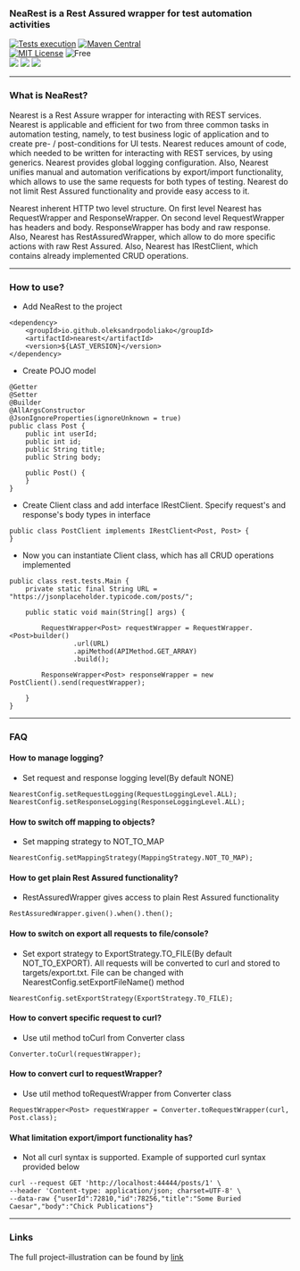 ### NeaRest is a Rest Assured wrapper for test automation activities
[![Tests execution](https://github.com/OleksandrPodoliako/nearest/actions/workflows/testsRun.yml/badge.svg)](https://github.com/OleksandrPodoliako/nearest/actions/workflows/testsRun.yml)
[![Maven Central](https://img.shields.io/maven-central/v/io.github.oleksandrpodoliako/nearest.svg)](https://search.maven.org/artifact/io.github.oleksandrpodoliako/nearest)\
[![MIT License](http://img.shields.io/badge/license-MIT-green.svg)](https://github.com/OleksandrPodoliako/nearest/blob/main/LICENSE)
![Free](https://img.shields.io/badge/free-open--source-green.svg) \
![](https://img.shields.io/badge/Java-11-blue)
![](https://img.shields.io/badge/Rest--Assured-5.2.0-blue)
![](https://img.shields.io/badge/Jackson-2.14.0-blue)

***

### What is NeaRest?
Nearest is a Rest Assure wrapper for interacting with REST services. Nearest is applicable and efficient for two from three common tasks in automation testing, namely, to test business logic of application and to create pre- / post-conditions for UI tests. Nearest reduces amount of code, which needed to be written for interacting with REST services, by using generics. Nearest provides global logging configuration. Also, Nearest unifies manual and automation verifications by export/import functionality, which allows to use the same requests for both types of testing. Nearest do not limit Rest Assured functionality and provide easy access to it.

Nearest inherent HTTP two level structure. On first level Nearest has RequestWrapper and ResponseWrapper. On second level RequestWrapper has headers and body. ResponseWrapper has body and raw response. Also, Nearest has RestAssuredWrapper, which allow to do more specific actions with raw Rest Assured. Also, Nearest has IRestClient, which contains already implemented CRUD operations.
***

### How to use?
* Add NeaRest to the project
```
<dependency>
    <groupId>io.github.oleksandrpodoliako</groupId>
    <artifactId>nearest</artifactId>
    <version>${LAST_VERSION}</version>
</dependency>
```
* Create POJO model

```
@Getter
@Setter
@Builder
@AllArgsConstructor
@JsonIgnoreProperties(ignoreUnknown = true)
public class Post {
    public int userId;
    public int id;
    public String title;
    public String body;

    public Post() {
    }
}
```

* Create Client class and add interface IRestClient. Specify request's and response's body types in interface

```
public class PostClient implements IRestClient<Post, Post> {
}
```

* Now you can instantiate Client class, which has all CRUD operations implemented

```
public class rest.tests.Main {
    private static final String URL = "https://jsonplaceholder.typicode.com/posts/";

    public static void main(String[] args) {

        RequestWrapper<Post> requestWrapper = RequestWrapper.<Post>builder()
                .url(URL)
                .apiMethod(APIMethod.GET_ARRAY)
                .build();

        ResponseWrapper<Post> responseWrapper = new PostClient().send(requestWrapper);
        
    }
}
```

***

### FAQ

#### How to manage logging?

* Set request and response logging level(By default NONE)

```
NearestConfig.setRequestLogging(RequestLoggingLevel.ALL);
NearestConfig.setResponseLogging(ResponseLoggingLevel.ALL);
```

#### How to switch off mapping to objects?

* Set mapping strategy to NOT_TO_MAP

```
NearestConfig.setMappingStrategy(MappingStrategy.NOT_TO_MAP);
```

#### How to get plain Rest Assured functionality?

* RestAssuredWrapper gives access to plain Rest Assured functionality

```
RestAssuredWrapper.given().when().then();
```

#### How to switch on export all requests to file/console?

* Set export strategy to ExportStrategy.TO_FILE(By default NOT_TO_EXPORT). All requests will be converted to curl and stored to targets/export.txt. File can be changed with NearestConfig.setExportFileName() method

```
NearestConfig.setExportStrategy(ExportStrategy.TO_FILE);
```

#### How to convert specific request to curl?

* Use util method toCurl from Converter class

```
Converter.toCurl(requestWrapper);
```

#### How to convert curl to requestWrapper?

* Use util method toRequestWrapper from Converter class

```
RequestWrapper<Post> requestWrapper = Converter.toRequestWrapper(curl, Post.class);
```

#### What limitation export/import functionality has?

* Not all curl syntax is supported. Example of supported curl syntax provided below

```
curl --request GET 'http://localhost:44444/posts/1' \
--header 'Content-type: application/json; charset=UTF-8' \
--data-raw {"userId":72810,"id":78256,"title":"Some Buried Caesar","body":"Chick Publications"}
```
***

### Links
The full project-illustration can be found by [link](https://github.com/OleksandrPodoliako/nearest-example)